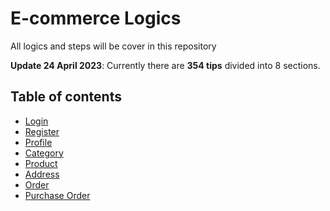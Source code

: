 # E-commerce Logics
All logics and steps will be cover in this repository

**Update 24 April 2023**: Currently there are **354 tips** divided into 8 sections.

## Table of contents
- [Login](login.md)
- [Register](register.md)
- [Profile](profile.md)
- [Category](category.md)
- [Product](product.md)
- [Address](address.md)
- [Order](order.md)
- [Purchase Order](purchase-order.md)

